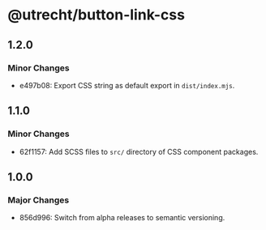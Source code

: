 # @utrecht/button-link-css

## 1.2.0

### Minor Changes

- e497b08: Export CSS string as default export in `dist/index.mjs`.

## 1.1.0

### Minor Changes

- 62f1157: Add SCSS files to `src/` directory of CSS component packages.

## 1.0.0

### Major Changes

- 856d996: Switch from alpha releases to semantic versioning.
